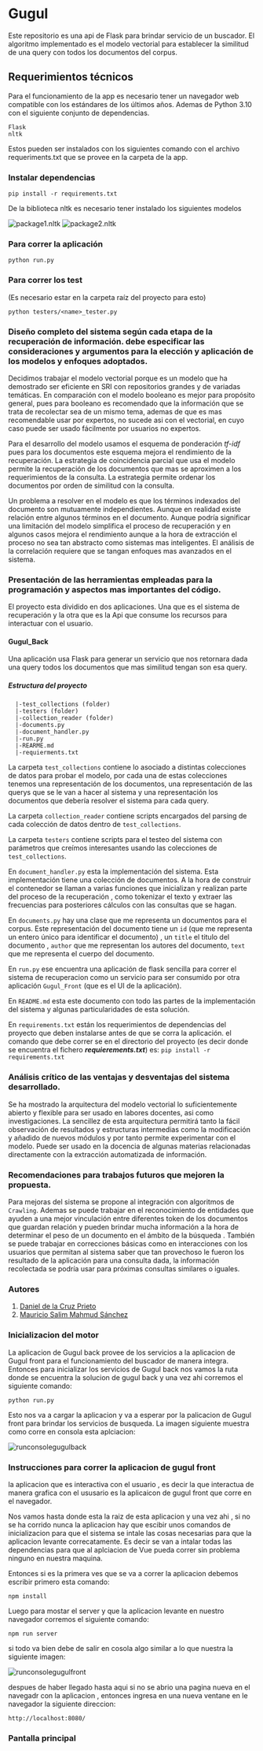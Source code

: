# Gugul

Este repositorio es una api de Flask para brindar servicio de un buscador. El algoritmo implementado es el modelo vectorial para establecer la similitud de una query con todos los documentos del corpus.

## Requerimientos técnicos

Para el funcionamiento de la app es necesario tener un navegador web compatible con los estándares de los últimos años. Ademas de Python 3.10 con el siguiente conjunto de dependencias.

```
Flask
nltk
```

Estos pueden ser instalados con los siguientes comando con el archivo requeriments.txt que se provee en la carpeta de la app.

### Instalar dependencias

```
pip install -r requirements.txt
```

De la biblioteca nltk es necesario tener instalado los siguientes modelos 

![package1.nltk](report\img\packagesnltk.png)
![package2.nltk](report\img\packagesnltk2.png)



### Para correr la aplicación 
```
python run.py
```

### Para correr los test

  (Es necesario estar en la carpeta raíz del proyecto para esto)
```
python testers/<name>_tester.py
```


### Diseño completo del sistema según cada etapa de la recuperación de información. debe especificar las consideraciones y argumentos para la elección y aplicación de los modelos y enfoques adoptados.

Decidimos trabajar el modelo vectorial porque es un modelo que ha demostrado ser eficiente en SRI con repositorios grandes y de variadas temáticas. En comparación con el modelo booleano es mejor para propósito general, pues para booleano es recomendado que la información que se trata de recolectar sea de un mismo tema, ademas de que es mas recomendable usar por expertos, no sucede asi con el vectorial, en cuyo caso puede ser usado fácilmente por usuarios no expertos.

Para el desarrollo del modelo usamos el esquema de ponderación *tf-idf* pues para los documentos este esquema mejora el rendimiento de la recuperación. La estrategia de coincidencia parcial que usa el modelo permite la recuperación de los documentos que mas se aproximen a los requerimientos de la consulta. La estrategia permite ordenar los documentos por orden de similitud con la consulta.

Un problema a resolver en el modelo es que  los términos indexados del documento son mutuamente independientes. Aunque en realidad existe relación entre algunos términos en el documento. Aunque podría significar una limitación del modelo simplifica el proceso de recuperación y en algunos casos mejora el rendimiento aunque a la hora de extracción el proceso no sea tan abstracto como sistemas mas inteligentes. El análisis de la correlación requiere que se tangan enfoques mas avanzados en el sistema.

### Presentación de las herramientas empleadas para la programación y aspectos mas importantes del código.

El proyecto esta dividido en dos aplicaciones. Una que es el sistema de recuperación y la otra que es la Api que consume los recursos para interactuar con el usuario.

#### Gugul_Back
Una aplicación usa Flask para generar un servicio que nos retornara dada una query todos los documentos que mas similitud tengan son esa query.

##### Estructura del proyecto
```
  |-test_collections (folder)
  |-testers (folder)
  |-collection_reader (folder)
  |-documents.py
  |-document_handler.py
  |-run.py
  |-REARME.md
  |-requierments.txt
```

La carpeta `test_collections` contiene lo asociado a distintas colecciones de datos para probar el modelo, por cada una de estas colecciones tenemos una representación de los documentos, una representación de las querys que se le van a hacer al sistema y una representación los documentos que debería resolver el sistema para cada query. 

La carpeta `collection_reader` contiene scripts encargados del parsing de cada colección de datos dentro de `test_collections`. 

La carpeta `testers` contiene scripts para el testeo del sistema con parámetros que creímos interesantes usando las colecciones de `test_collections`.


En `document_handler.py` esta la implementación del sistema. Esta implementación tiene una colección de documentos. A la hora de construir el contenedor se llaman a varias funciones que inicializan y realizan parte del proceso de la recuperación , como tokenizar el texto y extraer las frecuencias para posteriores cálculos con las consultas que se hagan.

En `documents.py` hay una clase que me representa un documentos para el corpus. Este representación del documento tiene un `id` (que me representa un entero único para identificar el documento) , un `title` el titulo del documento , `author` que me representan los autores del documento, `text` que me representa el cuerpo del documento.

En `run.py` ese encuentra una aplicación de flask sencilla para correr el sistema de recuperacion como un servicio para ser consumido por otra aplicación `Gugul_Front` (que es el UI de la aplicación).

En `README.md` esta este documento con todo las partes de la implementación del sistema y algunas particularidades de esta solución.

En `requirements.txt` están los requerimientos de dependencias del proyecto que deben instalarse antes de que se corra la aplicación. el comando que debe correr se en el directorio del proyecto (es decir donde se encuentra el fichero ***requierements.txt***) es: ```pip install -r requirements.txt```



### Análisis crítico de las ventajas y desventajas del sistema desarrollado.

Se ha mostrado la arquitectura del modelo vectorial lo suficientemente abierto y flexible para ser usado en labores docentes, asi como investigaciones. La sencillez de esta arquitectura permitirá tanto la fácil observación de resultados y estructuras intermedias como la modificación y añadido de nuevos módulos y por tanto permite experimentar con el modelo. Puede ser usado en la docencia de algunas materias relacionadas directamente con la extracción automatizada de información.


### Recomendaciones para trabajos futuros que mejoren la propuesta.

Para mejoras del sistema se propone al integración con algoritmos de `Crawling`. Ademas se puede trabajar en el reconocimiento de entidades que ayuden a una mejor vinculación entre diferentes token de los documentos que guardan relación y pueden brindar mucha información a la hora de determinar el peso de un documento en el ámbito de la búsqueda . También se puede trabajar en correcciones básicas como en interacciones con los usuarios que permitan al sistema saber que tan provechoso le fueron los resultado de la aplicación para una consulta dada, la información recolectada se podría usar para próximas consultas similares o iguales.


### Autores
1. [Daniel de la Cruz Prieto](https://github.com/dcruzp)
2. [Mauricio Salim Mahmud Sánchez](https://github.com/maux96)


### Inicializacion del motor

La aplicacion de Gugul back provee de los servicios a la aplicacion de Gugul front para el funcionamiento del buscador de manera integra. Entonces para inicializar los servicios de Gugul back nos vamos la ruta donde se encuentra la solucion de gugul back y una vez ahi corremos el siguiente comando: 
```
python run.py
```
Esto nos va a cargar la aplicacion y va a esperar por la palicacion de Gugul front para brindar los servicios de busqueda. La imagen siguiente muestra como corre en consola esta aplciacion:

![runconsolegugulback](report\img\runconsolegugulback.png)

### Instrucciones para correr la aplicacion de gugul front

la aplicacion que es interactiva con el usuario , es decir la que interactua de manera grafica con el ususario es la aplicaicon de gugul front que corre en el navegador.

Nos vamos hasta donde esta la raiz de esta aplicacion y una vez ahi , si no se ha corrido nunca la aplicacion hay que escibir unos comandos de inicializacion para que el sistema se intale las cosas necesarias para que la aplicacion levante correcatamente. Es decir se van a intalar todas las dependencias para que al aplciacion de Vue pueda correr sin problema ninguno en nuestra maquina.

Entonces si es la primera ves que se va a correr la aplicacion debemos escribir primero esta comando:
```
npm install
```
Luego para mostar el server y que la aplicacion levante en nuestro navegador corremos el siguiente comando:

```
npm run server
```
si todo va bien debe de salir en cosola algo similar a lo que nuestra la siguiente imagen: 

![runconsolegugulfront](report/img/runconsolegugulfront.png)

despues de haber llegado hasta aqui si no se abrio una pagina nueva en el navegadr con la aplicacion , entonces ingresa en una nueva ventane en le navegador la siguiente direccion: 
```
http://localhost:8080/
```

### Pantalla principal 

